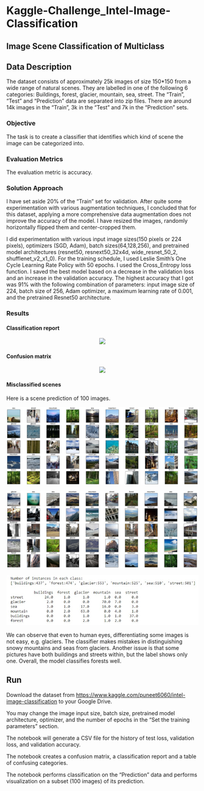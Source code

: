 # Kaggle-Challenge_Intel-Image-Classification
## Image Scene Classification of Multiclass



## Data Description

The dataset consists of approximately 25k images of size 150*150 from a wide range of natural scenes. They are labelled in one of the following 6 categories: Buildings, forest, glacier, mountain, sea, street. The “Train”, “Test” and “Prediction” data are separated into zip files. There are around 14k images in the “Train”, 3k in the “Test” and 7k in the “Prediction” sets.

### Objective

The task is to create a classifier that identifies which kind of scene the image can be categorized into.

### Evaluation Metrics

The evaluation metric is accuracy.

### Solution Approach

I have set aside 20% of the “Train” set for validation. After quite some experimentation with various augmentation techniques, I concluded that for this dataset, applying a more comprehensive data augmentation does not improve the accuracy of the model. I have resized the images, randomly horizontally flipped them and center-cropped them. 



I did experimentation with various input image sizes(150 pixels or 224 pixels), optimizers (SGD, Adam), batch sizes(64,128,256), and pretrained model architectures (resnet50, resnext50_32x4d, wide_resnet_50_2, shufflenet_v2_x1_0). For the training schedule, I used Leslie Smith’s One Cycle Learning Rate Policy with 50 epochs. I used the Cross_Entropy loss function. I saved the best model based on a decrease in the validation loss and an increase in the validation accuracy.
The highest accuracy that I got was 91% with the following combination of parameters: input image size of 224, batch size of 256, Adam optimizer, a maximum learning rate of 0.001, and the pretrained Resnet50 architecture. 

### Results

#### Classification report

<p align="center">
<image src="assets/classification_report.jpg">
</p>

#### Confusion matrix

<p align="center">
<image src="assets/confusion_matrix.jpg" width="600"> 
 </p>

#### Misclassified scenes
 
Here is a scene prediction of 100 images.

![](assets/prediction_samples_part1.jpg)
 
![](assets/prediction_samples_part2.jpg)
 
![](assets/misclassified_scenes.jpg)

We can observe that even to human eyes, differentiating some images is not easy, e.g. glaciers. The classifier makes mistakes in distinguishing snowy mountains and seas from glaciers. Another issue is that some pictures have both buildings and streets within, but the label shows only one. Overall, the model classifies forests well.

## Run 

Download the dataset from https://www.kaggle.com/puneet6060/intel-image-classification to your Google Drive.

You may change the image input size, batch size, pretrained model architecture, optimizer, and the number of epochs in the “Set the training parameters” section.

The notebook will generate a CSV file for the history of test loss, validation loss, and validation accuracy.

The notebook creates a confusion matrix, a classification report and a table of confusing categories.

The notebook performs classification on the “Prediction” data and performs visualization on a subset (100 images) of its prediction.

